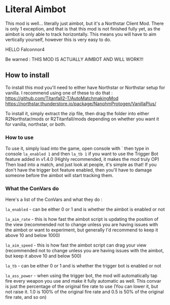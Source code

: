 # Literal Aimbot
This mod is well... literally just aimbot, but it's a Northstar Client Mod.
There is only 1 exception, and that is that this mod is not finished fully yet, as the aimbot is only able to track horizontally. This means you will have to aim vertically yourself, however this is very easy to do.

HELLO Falconnor4

Be warned : THIS MOD IS ACTUALLY AIMBOT AND WILL WORK!!!

## How to install
To install this mod you'll need to either have Northstar or Northstar setup for vanilla. I recommend using one of these to do that : 
https://github.com/Titanfall2-T/AutoMatchmakingMod
https://northstar.thunderstore.io/package/NanohmProtogen/VanillaPlus/

To install it, simply extract the zip file, then drag the folder into either R2Northstar/mods or R2Titanfall/mods depending on whether you want it for vanilla, northstar, or both. 

### How to use

To use it, simply load into the game, open console with \` then type in console `la_enabled 1` and then `la_tb 1` if you want to use the Trigger Bot feature added in v1.4.0 (Highly recommended, it makes the mod truly OP)
Then load into a match, and just look at people, it's simple as that! If you don't have the trigger bot feature enabled, then you'll have to damage someone before the aimbot will start tracking them.

### What the ConVars do
Here's a list of the ConVars and what they do : 

`la_enabled` - can be either 0 or 1 and is whether the aimbot is enabled or not

`la_aim_rate` - this is how fast the aimbot script is updating the position of the view (recommended not to change unless you are having issues with the aimbot or want to experiment, but generally I'd recommend to keep it above 10 and below 1000)

`la_aim_speed` - this is how fast the aimbot script can drag your view (recommended not to change unless you are having issues with the aimbot, but keep it above 10 and below 500)

`la_tb` - can be either 0 or 1 and is whether the trigger bot is enabled or not

`la_ass_power` - when using the trigger bot, the mod will automatically tap fire every weapon you use and make it fully automatic as well. This convar is just the percentage of the original fire rate to use (You can lower it, but not raise it. 1.0 is 100% of the original fire rate and 0.5 is 50% of the original fire rate, and so on)
